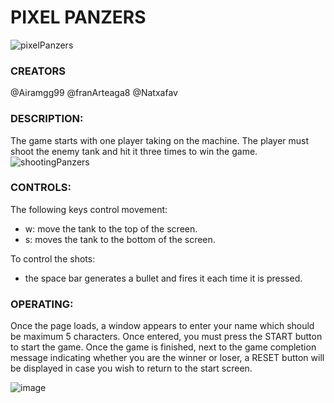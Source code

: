 # **PIXEL PANZERS** #

![pixelPanzers](https://github.com/franArteaga8/protoTank_v1/assets/156690928/ab63ad88-f4d1-4795-8af0-a34496b3e9df)

### CREATORS ###
@Airamgg99
@franArteaga8
@Natxafav

### DESCRIPTION: ###
The game starts with one player taking on the machine.
The player must shoot the enemy tank and hit it three times to win the game. 
![shootingPanzers](https://github.com/franArteaga8/protoTank_v1/assets/156690928/a4df42e6-a805-4ef1-8f0b-2146dad83cab)


### CONTROLS: ###
The following keys control movement: 
 - w: move the tank to the top of the screen.
 - s: moves the tank to the bottom of the screen.
   
To control the shots: 
 - the space bar generates a bullet and fires it each time it is pressed.

### OPERATING: ###
Once the page loads, a window appears to enter your name which should be maximum 5 characters.  Once entered, you must press the START button to start the game. Once the game is finished, next to the game completion message indicating whether you are the winner or loser, a RESET button will be displayed in case you wish to return to the start screen.


![image](https://github.com/franArteaga8/protoTank_v1/assets/110979479/ae37f0f7-aae7-4ac8-91e2-03a9eeb41b54)









